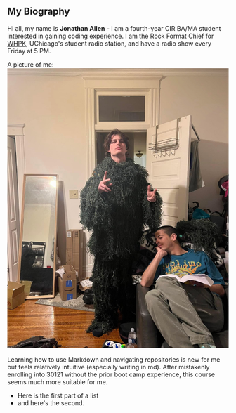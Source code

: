 ## My Biography
Hi all, my name is **Jonathan Allen** - I am a fourth-year CIR BA/MA student interested in gaining coding experience. I am the Rock Format Chief for [WHPK](whpk.org), UChicago's student radio station, and have a radio show every Friday at 5 PM.

A picture of me:
![Me](https://github.com/MACS-30111-23/pa00-jdallen5/blob/main/me.PNG)

Learning how to use Markdown and navigating repositories is new for me but feels relatively intuitive (especially writing in md). After mistakenly enrolling into 30121 without the prior boot camp experience, this course seems much more suitable for me.



* Here is the first part of a list
* and here's the second.
